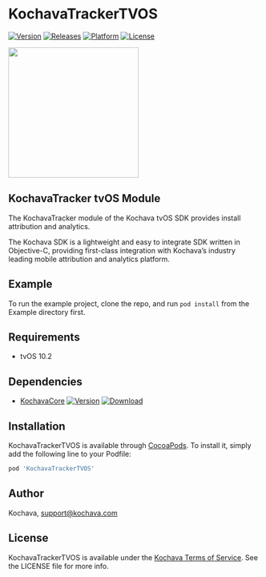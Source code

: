 # KochavaTrackerTVOS

[![Version](https://img.shields.io/cocoapods/v/KochavaTrackerTVOS.svg?style=flat)](http://cocoapods.org/pods/KochavaTrackerTVOS)
[![Releases](https://img.shields.io/github/v/release/kochava/Apple-SwiftPackage-KochavaTracker?include_prereleases&sort=semver)](https://github.com/Kochava/Apple-SwiftPackage-KochavaTracker/releases)
[![Platform](https://img.shields.io/cocoapods/p/KochavaTrackerTVOS.svg?style=flat)](http://cocoapods.org/pods/KochavaTrackerTVOS)
[![License](https://img.shields.io/cocoapods/l/KochavaTrackerTVOS.svg?style=flat)](http://cocoapods.org/pods/KochavaTrackerTVOS)

<img src="https://storage.googleapis.com/kochava-web/2016/07/Kochava-horizontal-black-800x154.png" width="260" />

## KochavaTracker tvOS Module

The KochavaTracker module of the Kochava tvOS SDK provides install attribution and analytics.

The Kochava SDK is a lightweight and easy to integrate SDK written in Objective-C, providing first-class integration with Kochava’s industry leading mobile attribution and analytics platform.

## Example

To run the example project, clone the repo, and run `pod install` from the Example directory first.

## Requirements

* tvOS 10.2

## Dependencies

* [KochavaCore](https://cocoapods.org/pods/KochavaCoreTVOS)
[![Version](https://img.shields.io/cocoapods/v/KochavaCoreTVOS.svg?style=flat)](https://cocoapods.org/pods/KochavaCoreTVOS) [![Download](https://img.shields.io/github/v/release/kochava/Apple-SwiftPackage-KochavaCore?include_prereleases&sort=semver)](https://github.com/Kochava/Apple-SwiftPackage-KochavaCore/releases)

## Installation

KochavaTrackerTVOS is available through [CocoaPods](http://cocoapods.org).
To install it, simply add the following line to your Podfile:

```ruby
pod 'KochavaTrackerTVOS'
```

## Author

Kochava, support@kochava.com

## License

KochavaTrackerTVOS is available under the [Kochava Terms of Service](https://www.kochava.com/terms-of-service/). See the LICENSE file for more info.

